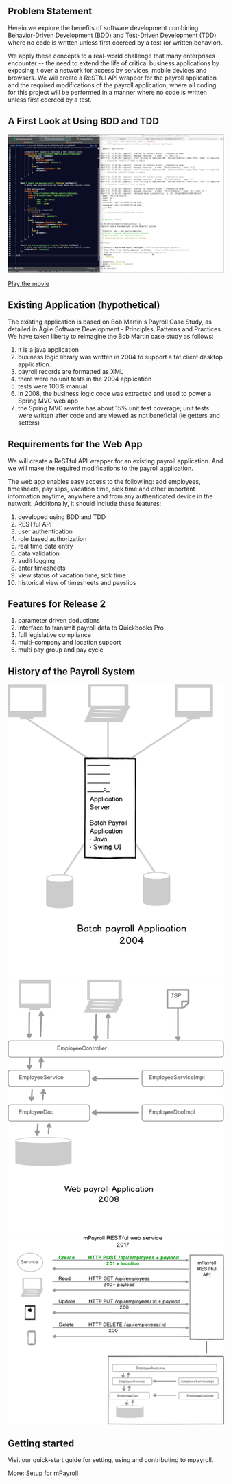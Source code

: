 ## Problem Statement
Herein we explore the benefits of software development combining Behavior-Driven Development (BDD) and Test-Driven Development (TDD) where no code is written unless first coerced by a test (or written behavior).

We apply these concepts to a real-world challenge that many enterprises encounter -- the need to extend the life of critical business applications by exposing it over a network for access by services, mobile devices and browsers. We will create a ReSTful API wrapper for the payroll application and the required modifications of the payroll application; where all coding for this project will be performed in a manner where no code is written unless first coerced by a test. 
 
## A First Look at Using BDD and TDD 
![Using BDD and TDD, Explained!](https://github.com/Bill-A/Correctness-DrivenDevelopment/blob/master/public/assets/images/BDD_TDD.jpg)

[Play the movie](https://youtu.be/I0EUOpK28VA)
 
## Existing Application (hypothetical)
The existing application is based on Bob Martin's Payroll Case Study, as detailed in Agile Software Development - Principles, Patterns and Practices. We have taken liberty to reimagine the Bob Martin case study as follows:

1. it is a java application
1. business logic library was written in 2004 to support a fat client desktop application.
1. payroll records are formatted as XML
1. there were no unit tests in the 2004 application
1. tests were 100% manual
1. in 2008, the business logic code was extracted and used to power a Spring MVC web app
1. the Spring MVC rewrite has about 15% unit test coverage; unit tests were written after code and are viewed as not beneficial (ie getters and setters)

## Requirements for the Web App
We will create a ReSTful API wrapper for an existing payroll application. And we will make the required modifications to the payroll application. 

The web app enables easy access to the followiing: add employees, timesheets, pay slips, vacation time, sick time and other important information anytime, anywhere and from any authenticated device in the network. Additionally, it should include these features:

1. developed using BDD and TDD
1. RESTful API
1. user authentication
1. role based authorization
1. real time data entry
1. data validation
1. audit logging
1. enter timesheets
1. view status of vacation time, sick time
1. historical view of timesheets and payslips


## Features for Release 2
1. parameter driven deductions
1. interface to transmit payroll data to Quickbooks Pro
1. full legislative compliance
1. multi-company and location support
1. multi pay group and pay cycle

## History of the Payroll System
![circa 2004](https://github.com/Bill-A/Correctness-DrivenDevelopment/blob/master/public/assets/images/Payroll_mPayroll_2004.png)
![circa 2008](https://github.com/Bill-A/Correctness-DrivenDevelopment/blob/master/public/assets/images/Payroll_mPayroll_2008.png)
![circa 2017](https://github.com/Bill-A/Correctness-DrivenDevelopment/blob/master/public/assets/images/Payroll_to_mPayroll_2017_V4.png)


## Getting started
Visit our quick-start guide for setting, using and contributing to mpayroll.

More: [Setup for mPayroll](https://github.com/Bill-A/Correctness-DrivenDevelopment/wiki/3:---Setup-for-mPayroll)